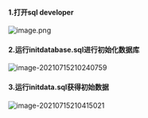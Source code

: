 #### 1.打开sql developer

![image.png](https://upload-images.jianshu.io/upload_images/12014150-29d7b5823158a72f.png?imageMogr2/auto-orient/strip%7CimageView2/2/w/1240)

#### 2.运行initdatabase.sql进行初始化数据库

![image-20210715210240759](C:\Users\Dell\AppData\Roaming\Typora\typora-user-images\image-20210715210240759.png)

#### 3.运行initdata.sql获得初始数据

![image-20210715210415021](C:\Users\Dell\AppData\Roaming\Typora\typora-user-images\image-20210715210415021.png)

